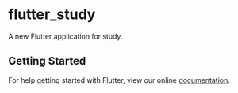 # flutter_study

A new Flutter application for study.

## Getting Started

For help getting started with Flutter, view our online
[documentation](https://flutter.io/).
